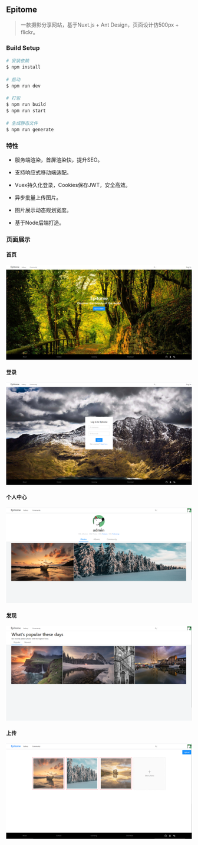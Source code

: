## Epitome

> 一款摄影分享网站，基于Nuxt.js + Ant Design，页面设计仿500px + flickr。

### Build Setup

```bash
# 安装依赖
$ npm install

# 启动
$ npm run dev

# 打包
$ npm run build
$ npm run start

# 生成静态文件
$ npm run generate
```
### 特性

- 服务端渲染，首屏渲染快，提升SEO。
- 支持响应式移动端适配。

- Vuex持久化登录，Cookies保存JWT，安全高效。

- 异步批量上传图片。

- 图片展示动态规划宽度。

- 基于Node后端打造。

  
### 页面展示

#### 首页
![alt 属性文本](./srceenshoots/home.png)
#### 登录
![alt 属性文本](./srceenshoots/login.png)
#### 个人中心
![alt 属性文本](./srceenshoots/profile.png)
#### 发现
![alt 属性文本](./srceenshoots/gallery.png)
#### 上传
![alt 属性文本](./srceenshoots/upload.png)
